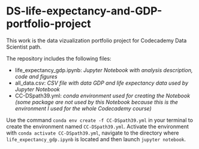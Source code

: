 # DS-life-expectancy-and-GDP-portfolio-project
This work is the data vizualization portfolio project for Codecademy Data Scientist path.

The repository includes the following files:
- life_expectancy_gdp.ipynb: *Jupyter Notebook with analysis description, code and figures*
- all_data.csv: *CSV file with data GDP and life expectancy data used by Jupyter Notebook*
- CC-DSpath39.yml: *conda environment used for creating the Notebook (some package are not used by this Notebook because this is the environment I used for the whole Codecademy course)*

Use the command `conda env create -f CC-DSpath39.yml` in your terminal to create the environment named `CC-DSpath39.yml`.
Activate the environment with `conda activate CC-DSpath39.yml`, navigate to the directory where `life_expectancy_gdp.ipynb` is located and then launch `jupyter notebook`.

